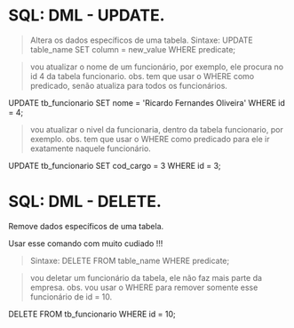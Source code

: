 # SQL: DML - UPDATE.
> Altera os dados específicos de uma tabela.
> Sintaxe:
UPDATE table_name SET column = new_value WHERE predicate; 

> vou atualizar o nome de um funcionário, por exemplo, ele procura no id 4 da tabela funcionario. 
> obs. tem que usar o WHERE como predicado, senão atualiza para todos os funcionários.

UPDATE tb_funcionario SET nome = 'Ricardo Fernandes Oliveira' WHERE id = 4;

> vou atualizar o nivel da funcionaria, dentro da tabela funcionario, por exemplo. 
> obs. tem que usar o WHERE como predicado para ele ir exatamente naquele funcionário.

UPDATE tb_funcionario SET cod_cargo = 3 WHERE id = 3;




# SQL: DML - DELETE.
Remove dados específicos de uma tabela.

Usar esse comando com muito cudiado !!!

> Sintaxe:
DELETE FROM table_name WHERE predicate;

> vou deletar um funcionário da tabela, ele não faz mais parte da empresa. obs. vou usar o WHERE para remover somente esse funcionário de id = 10.

DELETE FROM tb_funcionario WHERE id = 10;